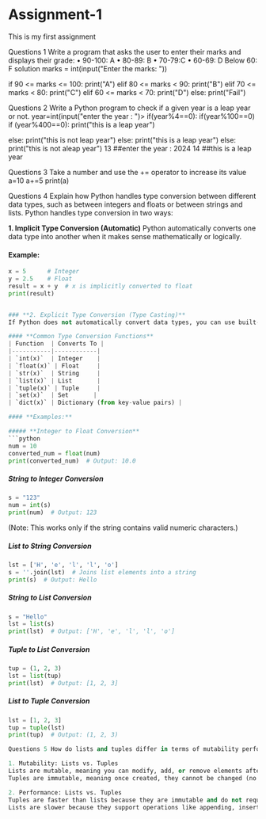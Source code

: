 # Assignment-1
This is my first assignment 

Questions 1 Write a program that asks the user to enter their marks and displays
their grade:
• 90-100: A
• 80-89: B
• 70-79:C
• 60-69: D
Below 60: F
solution 
marks = int(input("Enter the marks: "))

if 90 <= marks <= 100:
    print("A")
elif 80 <= marks < 90:
    print("B")
elif 70 <= marks < 80:
    print("C")
elif 60 <= marks < 70:
    print("D")
else:
    print("Fail")

Questions 2 Write a Python program to check if a given year is a leap year or not.
year=int(input("enter the year : ")>
 if(year%4==0):
 if(year%100==0)
if (year%400==0):
print("this is a leap year")

else:
 print("this is not leap year")
else:
print("this is a leap year")
 else:
print("this is not aleap year")
13 ##enter the year : 2024
14 ##this is a leap year

Questions 3 Take a number and use the += operator to increase its value
a=10
a+=5
print(a)

Questions 4 Explain how Python handles type conversion between different data
types, such as between integers and floats or between strings and lists.
Python handles type conversion in two ways: 

**1. Implicit Type Conversion (Automatic)**
Python automatically converts one data type into another when it makes sense mathematically or logically.  


#### Example:
```python
x = 5      # Integer
y = 2.5    # Float
result = x + y  # x is implicitly converted to float
print(result)   


### **2. Explicit Type Conversion (Type Casting)**
If Python does not automatically convert data types, you can use built-in functions to convert types manually.

#### **Common Type Conversion Functions**
| Function  | Converts To |
|-----------|------------|
| `int(x)`  | Integer    |
| `float(x)` | Float     |
| `str(x)`  | String     |
| `list(x)` | List       |
| `tuple(x)` | Tuple     |
| `set(x)`  | Set       |
| `dict(x)` | Dictionary (from key-value pairs) |

#### **Examples:**

##### **Integer to Float Conversion**
```python
num = 10
converted_num = float(num)
print(converted_num)  # Output: 10.0
```

##### **String to Integer Conversion**
```python
s = "123"
num = int(s)
print(num)  # Output: 123
```
(Note: This works only if the string contains valid numeric characters.)

##### **List to String Conversion**
```python
lst = ['H', 'e', 'l', 'l', 'o']
s = ''.join(lst)  # Joins list elements into a string
print(s)  # Output: Hello
```

##### **String to List Conversion**
```python
s = "Hello"
lst = list(s)
print(lst)  # Output: ['H', 'e', 'l', 'l', 'o']
```

##### **Tuple to List Conversion**
```python
tup = (1, 2, 3)
lst = list(tup)
print(lst)  # Output: [1, 2, 3]
```

##### **List to Tuple Conversion**
```python
lst = [1, 2, 3]
tup = tuple(lst)
print(tup)  # Output: (1, 2, 3)

Questions 5 How do lists and tuples differ in terms of mutability performance? When would you choose one over the other?

1. Mutability: Lists vs. Tuples
Lists are mutable, meaning you can modify, add, or remove elements after creation.
Tuples are immutable, meaning once created, they cannot be changed (no adding, removing, or modifying elements).

2. Performance: Lists vs. Tuples
Tuples are faster than lists because they are immutable and do not require dynamic memory allocation.
Lists are slower because they support operations like appending, inserting, and resizing, which require extra processing.






